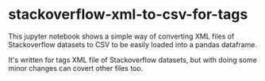 # stackoverflow-xml-to-csv-for-tags

This jupyter notebook shows a simple way of converting XML files of Stackoverflow datasets to CSV to be easily loaded into a pandas dataframe.

It's written for tags XML file of Stackoverflow datasets, but with doing some minor changes can covert other files too.
